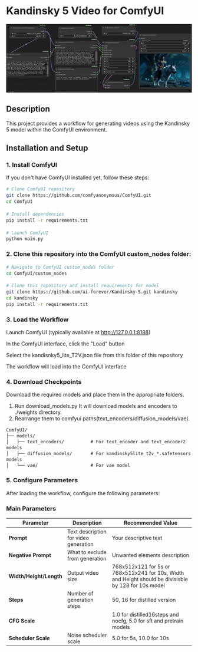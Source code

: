 # Kandinsky 5 Video for ComfyUI

![Kandinsky 5 ComfyUI Workflow](../assets/comfyui_kandinsky5.png)


## Description

This project provides a workflow for generating videos using the Kandinsky 5 model within the ComfyUI environment.

## Installation and Setup

### 1. Install ComfyUI

If you don't have ComfyUI installed yet, follow these steps:

```bash
# Clone ComfyUI repository
git clone https://github.com/comfyanonymous/ComfyUI.git
cd ComfyUI

# Install dependencies
pip install -r requirements.txt

# Launch ComfyUI
python main.py

```

### 2. Clone this repository into the ComfyUI custom_nodes folder:
```bash
# Navigate to ComfyUI custom_nodes folder
cd ComfyUI/custom_nodes

# Clone this repository and install requirements for model
git clone https://github.com/ai-forever/Kandinsky-5.git kandinsky
cd kandinsky
pip install -r requirements.txt
```

### 3. Load the Workflow
Launch ComfyUI (typically available at http://127.0.0.1:8188)

In the ComfyUI interface, click the "Load" button

Select the kandisnky5_lite_T2V.json file from this folder of this repository

The workflow will load into the ComfyUI interface

### 4. Download Checkpoints

Download the required models and place them in the appropriate folders. 

1. Run download_models.py It will download models and encoders to ./weights directory.
2. Rearrange them to comfyui paths(text_encoders/diffusion_models/vae).

```file-tree
ComfyUI/
├── models/
│   ├── text_encoders/          # For text_encoder and text_encoder2 models
│   ├── diffusion_models/       # For kandinsky5lite_t2v_*.safetensors models  
│   └── vae/                    # For vae model
```

### 5. Configure Parameters
After loading the workflow, configure the following parameters:

### Main Parameters

| Parameter | Description | Recommended Value |
|-----------|-------------|-------------------|
| **Prompt** | Text description for video generation | Your descriptive text |
| **Negative Prompt** | What to exclude from generation | Unwanted elements description |
| **Width/Height/Length** | Output video size | 768x512x121 for 5s or 768x512x241 for 10s, Width and Height should be divisisble  by 128 for 10s model |
| **Steps** | Number of generation steps | 50, 16 for distilled version|
| **CFG Scale** |  | 1.0 for distilled16steps and nocfg, 5.0 for sft and pretrain models |
| **Scheduler Scale** | Noise scheduler scale | 5.0 for 5s, 10.0 for 10s |